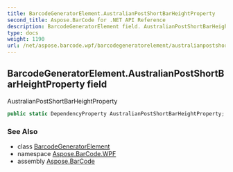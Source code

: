 ```yaml
---
title: BarcodeGeneratorElement.AustralianPostShortBarHeightProperty
second_title: Aspose.BarCode for .NET API Reference
description: BarcodeGeneratorElement field. AustralianPostShortBarHeightProperty
type: docs
weight: 1190
url: /net/aspose.barcode.wpf/barcodegeneratorelement/australianpostshortbarheightproperty/
---
```

## BarcodeGeneratorElement.AustralianPostShortBarHeightProperty field

AustralianPostShortBarHeightProperty

```csharp
public static DependencyProperty AustralianPostShortBarHeightProperty;
```

### See Also

* class [BarcodeGeneratorElement](../)
* namespace [Aspose.BarCode.WPF](../../barcodegeneratorelement/)
* assembly [Aspose.BarCode](../../../)


